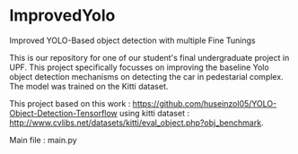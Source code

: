 # ImprovedYolo
Improved YOLO-Based object detection with multiple Fine Tunings

This is our repository for one of our student's final undergraduate project in UPF. This project specifically focusses on improving the baseline Yolo object detection mechanisms on detecting the car in pedestarial complex. The model was trained on the Kitti dataset. 

This project based on this work : https://github.com/huseinzol05/YOLO-Object-Detection-Tensorflow using kitti dataset : http://www.cvlibs.net/datasets/kitti/eval_object.php?obj_benchmark. 

Main file : main.py
